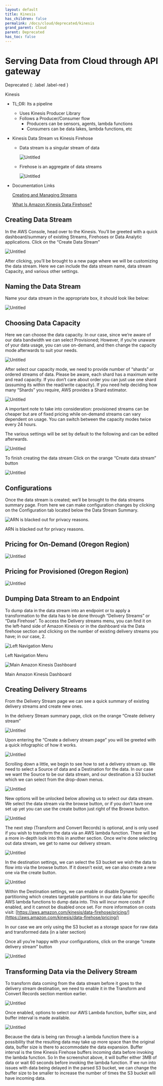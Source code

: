 ```yaml
---
layout: default
title: Kinesis
has_children: false
permalink: /docs/cloud/deprecated/kinesis
grand_parent: Cloud
parent: Deprecated
has_toc: false
---
```


# Serving Data from Cloud through API gateway

Deprecated
{: .label .label-red }

Kinesis

- TL;DR: Its a pipeline
    - Uses Kinesis Producer Library
    - Follows a Producer/Consumer flow
        - Producers can be sensors, agents, lambda functions
        - Consumers can be data lakes, lambda functions, etc
- Kinesis Data Stream vs Kinesis Firehose
    - Data stream is a singular stream of data
        
        ![Untitled](https://github.com/BCIT-Reseach-Long-Term-ISSP/bcit-reseach-long-term-issp.github.io/blob/master/cloud/assets/Untitled%203.png?raw=true)
        
    - Firehose is an aggregate of data streams
        
        ![Untitled](https://raw.githubusercontent.com/BCIT-Reseach-Long-Term-ISSP/bcit-reseach-long-term-issp.github.io/master/cloud/assets/Untitled%204.png)
        
- Documentation Links
    
    [Creating and Managing Streams](https://docs.aws.amazon.com/streams/latest/dev/working-with-streams.html)
    
    [What Is Amazon Kinesis Data Firehose?](https://docs.aws.amazon.com/firehose/latest/dev/what-is-this-service.html)
    

## Creating Data Stream

In the AWS Console, head over to the Kinesis. You’ll be greeted with a quick dashboard/summary of existing Streams, Firehoses or Data Analytic applications.
Click on the “Create Data Stream”

![Untitled](https://raw.githubusercontent.com/BCIT-Reseach-Long-Term-ISSP/bcit-reseach-long-term-issp.github.io/master/cloud/assets/Untitled%205.png)

After clicking, you’ll be brought to a new page where we will be customizing the data stream.
Here we can include the data stream name, data stream Capacity, and various other settings.

## Naming the Data Stream

Name your data stream in the appropriate box, it should look like below:

![Untitled](https://raw.githubusercontent.com/BCIT-Reseach-Long-Term-ISSP/bcit-reseach-long-term-issp.github.io/master/cloud/assets/Untitled%206.png)

## Choosing Data Capacity

Here we can choose the data capacity. In our case, since we’re aware of our data bandwidth we can select Provisioned; However, if you’re unaware of your data usage, you can use on-demand, and then change the capacity mode afterwards to suit your needs.

![Untitled](https://raw.githubusercontent.com/BCIT-Reseach-Long-Term-ISSP/bcit-reseach-long-term-issp.github.io/master/cloud/assets/Untitled%207.png)

After select our capacity mode, we need to provide number of “shards” or ordered streams of data. Please be aware, each shard has a maximum write and read capacity. If you don’t care about order you can just use one shard (assuming its within the read/write capacity). If you need help deciding how many “Shards” you require, AWS provides a Shard estimator.

![Untitled](https://raw.githubusercontent.com/BCIT-Reseach-Long-Term-ISSP/bcit-reseach-long-term-issp.github.io/master/cloud/assets/Untitled%208.png)

A important note to take into consideration: provisioned streams can be cheaper but are of fixed pricing while on-demand streams can vary dependent on usage. You can switch between the capacity modes twice every 24 hours.

The various settings will be set by default to the following and can be edited afterwards.

![Untitled](https://raw.githubusercontent.com/BCIT-Reseach-Long-Term-ISSP/bcit-reseach-long-term-issp.github.io/master/cloud/assets/Untitled%209.png)

To finish creating the data stream Click on the orange “Create data stream” button

![Untitled](https://raw.githubusercontent.com/BCIT-Reseach-Long-Term-ISSP/bcit-reseach-long-term-issp.github.io/master/cloud/assets/Untitled%2010.png)

## Configurations

Once the data stream is created; we’ll be brought to the data streams summary page. From here we can make configuration changes by clicking on the Configuration tab located below the Data Stream Summary.

![ARN is blacked out for privacy reasons.](https://raw.githubusercontent.com/BCIT-Reseach-Long-Term-ISSP/bcit-reseach-long-term-issp.github.io/master/cloud/assets/Untitled%2011.png)

ARN is blacked out for privacy reasons.

## Pricing for On-Demand (Oregon Region)

![Untitled](https://raw.githubusercontent.com/BCIT-Reseach-Long-Term-ISSP/bcit-reseach-long-term-issp.github.io/master/cloud/assets/Untitled%2012.png)

## Pricing for Provisioned (Oregon Region)

![Untitled](https://raw.githubusercontent.com/BCIT-Reseach-Long-Term-ISSP/bcit-reseach-long-term-issp.github.io/master/cloud/assets/Untitled%2013.png)

## Dumping Data Stream to an Endpoint

To dump data in the data stream into an endpoint or to apply a transformation to the data has to be done through “Delivery Streams” or “Data Firehose”. To access the Delivery streams menu, you can find it on the left-hand side of Amazon Kinesis or in the dashboard via the Data firehose section and clicking on the number of existing delivery streams you have; in our case, 2.

![Left Navigation Menu](https://raw.githubusercontent.com/BCIT-Reseach-Long-Term-ISSP/bcit-reseach-long-term-issp.github.io/master/cloud/assets/Untitled%2014.png)

Left Navigation Menu

![Main Amazon Kinesis Dashboard](https://raw.githubusercontent.com/BCIT-Reseach-Long-Term-ISSP/bcit-reseach-long-term-issp.github.io/master/cloud/assets/Untitled%2015.png)

Main Amazon Kinesis Dashboard

## Creating Delivery Streams

From the Delivery Stream page we can see a quick summary of existing delivery streams and create new ones.

In the delivery Stream summary page, click on the orange “Create delivery stream”

![Untitled](https://raw.githubusercontent.com/BCIT-Reseach-Long-Term-ISSP/bcit-reseach-long-term-issp.github.io/master/cloud/assets/Untitled%2016.png)

Upon entering the “Create a delivery stream page” you will be greeted with a quick infographic of how it works.

![Untitled](https://raw.githubusercontent.com/BCIT-Reseach-Long-Term-ISSP/bcit-reseach-long-term-issp.github.io/master/cloud/assets/Untitled%2017.png)

Scrolling down a little, we begin to see how to set a delivery stream up. We need to select a Source of data and a Destination for the data.
In our case we want the Source to be our data stream, and our destination a S3 bucket which we can select from the drop-down menus.

![Untitled](https://raw.githubusercontent.com/BCIT-Reseach-Long-Term-ISSP/bcit-reseach-long-term-issp.github.io/master/cloud/assets/Untitled%2018.png)

New options will be unlocked below allowing us to select our data stream. We select the data stream via the browse button, or if you don’t have one set up yet you can use the create button just right of the Browse button.

![Untitled](https://raw.githubusercontent.com/BCIT-Reseach-Long-Term-ISSP/bcit-reseach-long-term-issp.github.io/master/cloud/assets/Untitled%2019.png)

The next step (Transform and Convert Records) is optional, and is only used if you wish to transform the data via an AWS lambda function. There will be a more in-depth look into this in another section.
Once we’re done selecting out data stream, we get to name our delivery stream.

![Untitled](https://raw.githubusercontent.com/BCIT-Reseach-Long-Term-ISSP/bcit-reseach-long-term-issp.github.io/master/cloud/assets/Untitled%2020.png)

In the destination settings, we can select the S3 bucket we wish the data to flow into via the browse button. If it doesn’t exist, we can also create a new one via the create button.

![Untitled](https://raw.githubusercontent.com/BCIT-Reseach-Long-Term-ISSP/bcit-reseach-long-term-issp.github.io/master/cloud/assets/Untitled%2021.png)

Within the Destination settings, we can enable or disable Dynamic partitioning which creates targetable partitions in our data lake for specific AWS lambda functions to dump data into. This will incur more costs if enabled, and it cannot be disabled once set. For more information on costs visit: [https://aws.amazon.com/kinesis/data-firehose/pricing/](https://aws.amazon.com/kinesis/data-firehose/pricing/)

In our case we are only using the S3 bucket as a storage space for raw data and transformed data (in a later section)

Once all you’re happy with your configurations, click on the orange “create delivery stream” button

![Untitled](https://raw.githubusercontent.com/BCIT-Reseach-Long-Term-ISSP/bcit-reseach-long-term-issp.github.io/master/cloud/assets/Untitled%2022.png)

## Transforming Data via the Delivery Stream

To transform data coming from the data stream before it goes to the delivery stream destination, we need to enable it in the Transform and Convert Records section mention earlier.

![Untitled](https://raw.githubusercontent.com/BCIT-Reseach-Long-Term-ISSP/bcit-reseach-long-term-issp.github.io/master/cloud/assets/Untitled%2023.png)

Once enabled, options to select our AWS Lambda function, buffer size, and buffer interval is made available.

![Untitled](https://raw.githubusercontent.com/BCIT-Reseach-Long-Term-ISSP/bcit-reseach-long-term-issp.github.io/master/cloud/assets/Untitled%2024.png)

Because the data is being ran through a lambda function there is a possibility that the resulting data may take up more space than the original data, buffer size is there to accommodate the data expansion.
Buffer interval is the time Kinesis Firehose buffers incoming data before invoking the lambda function. So In the screenshot above, it will buffer either 3MB of data or wait 60 seconds before invoking the lambda function.
If we run into issues with data being delayed in the parsed S3 bucket, we can change the buffer size to be smaller to increase the number of times the S3 bucket will have incoming data.

